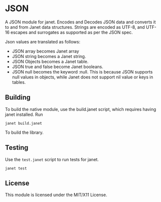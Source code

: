 # JSON

A JSON module for janet. Encodes and Decodes JSON data and converts it
to and from Janet data structures. Strings are encoded as UTF-8, and UTF-16
escapes and surrogates as supported as per the JSON spec.

Json values are translated as follows:

- JSON array becomes Janet array
- JSON string becomes a Janet string.
- JSON Objects becomes a Janet table.
- JSON true and false become Janet booleans.
- JSON null becomes the keyword :null. This is because JSON supports null values in objects,
    while Janet does not support nil value or keys in tables.

## Building

To build the native module, use the build.janet script, which requires having janet installed.
Run

```
janet build.janet
```

To build the library.

## Testing

Use the `test.janet` script to run tests for janet.

```
janet test
```

## License

This module is licensed under the MIT/X11 License.
